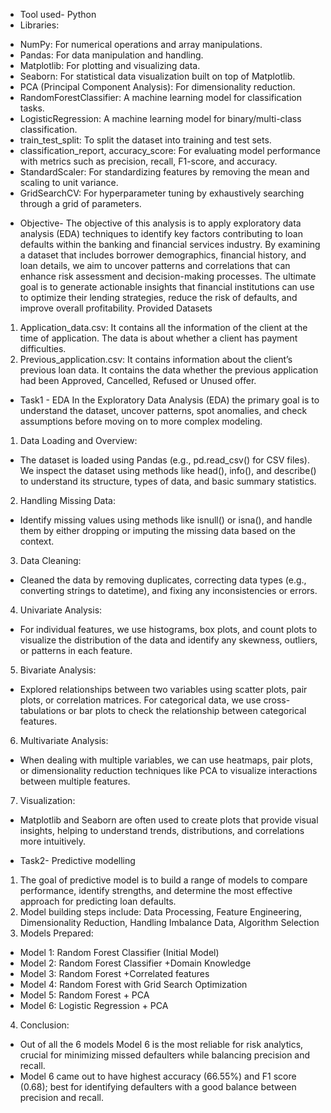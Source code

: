 * Tool used- Python
* Libraries:
- NumPy: For numerical operations and array manipulations.
- Pandas: For data manipulation and handling.
- Matplotlib: For plotting and visualizing data.
- Seaborn: For statistical data visualization built on top of Matplotlib.
- PCA (Principal Component Analysis): For dimensionality reduction.
- RandomForestClassifier: A machine learning model for classification tasks.
- LogisticRegression: A machine learning model for binary/multi-class classification.
- train_test_split: To split the dataset into training and test sets.
- classification_report, accuracy_score: For evaluating model performance with metrics such as precision, recall, F1-score, and accuracy.
- StandardScaler: For standardizing features by removing the mean and scaling to unit variance.
- GridSearchCV: For hyperparameter tuning by exhaustively searching through a grid of parameters.

* Objective- The objective of this analysis is to apply exploratory data analysis (EDA) techniques to identify key factors contributing to loan defaults within the banking and financial services industry. By examining a dataset that includes borrower demographics, financial history, and loan details, we aim to uncover patterns and correlations that can enhance risk assessment and decision-making processes. The ultimate goal is to generate actionable insights that financial institutions can use to optimize their lending strategies, reduce the risk of defaults, and improve overall profitability.
Provided Datasets
1. Application_data.csv: It contains all the information of the client at the time of application. The data is about whether a client has payment difficulties.
2. Previous_application.csv: It contains information about the client’s previous loan data. It contains the data whether the previous application had been Approved, Cancelled, Refused or Unused offer.

* Task1 - EDA 
In the Exploratory Data Analysis (EDA) the primary goal is to understand the dataset, uncover patterns, spot anomalies, and check assumptions before moving on to more complex modeling. 
1. Data Loading and Overview:
- The dataset is loaded using Pandas (e.g., pd.read_csv() for CSV files). We inspect the dataset using methods like head(), info(), and describe() to understand its structure, types of data, and basic summary statistics.
2. Handling Missing Data:
- Identify missing values using methods like isnull() or isna(), and handle them by either dropping or imputing the missing data based on the context.
3. Data Cleaning:
- Cleaned the data by removing duplicates, correcting data types (e.g., converting strings to datetime), and fixing any inconsistencies or errors.
4. Univariate Analysis:
- For individual features, we use histograms, box plots, and count plots to visualize the distribution of the data and identify any skewness, outliers, or patterns in each feature.
5. Bivariate Analysis:
- Explored relationships between two variables using scatter plots, pair plots, or correlation matrices. For categorical data, we use cross-tabulations or bar plots to check the relationship between categorical features.
6. Multivariate Analysis:
- When dealing with multiple variables, we can use heatmaps, pair plots, or dimensionality reduction techniques like PCA to visualize interactions between multiple features.
7. Visualization:
- Matplotlib and Seaborn are often used to create plots that provide visual insights, helping to understand trends, distributions, and correlations more intuitively.

* Task2- Predictive modelling
1. The goal of predictive model is to build a range of models to compare performance, identify strengths, and determine the most effective approach for predicting loan defaults.
2. Model building steps include: Data Processing, Feature Engineering, Dimensionality Reduction, Handling Imbalance Data, Algorithm Selection
3. Models Prepared:
- Model 1: Random Forest Classifier (Initial Model)
- Model 2: Random Forest Classifier +Domain Knowledge
- Model 3: Random Forest +Correlated features
- Model 4: Random Forest with Grid Search Optimization
- Model 5: Random Forest + PCA
- Model 6: Logistic Regression + PCA
4. Conclusion:
- Out of all the 6 models Model 6 is the most reliable for risk analytics, crucial for minimizing missed defaulters while balancing precision and recall.
- Model 6 came out to have highest accuracy (66.55%) and F1 score (0.68); best for identifying defaulters with a good balance between precision and recall.




